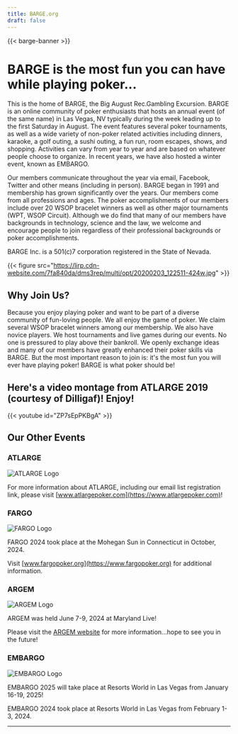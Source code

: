 ```yaml
---
title: BARGE.org
draft: false
---
```


{{< barge-banner >}}

BARGE is the most fun you can have while playing poker...
===============

This is the home of BARGE, the Big August Rec.Gambling Excursion. BARGE is an
online community of poker enthusiasts that hosts an annual event (of the same
name) in Las Vegas, NV typically during the week leading up to the first
Saturday in August. The event features several poker tournaments, as well as a
wide variety of non-poker related activities including dinners, karaoke, a golf
outing, a sushi outing, a fun run, room escapes, shows, and
shopping. Activities can vary from year to year and are based on whatever
people choose to organize. In recent years, we have also hosted a winter event,
known as EMBARGO.

Our members communicate throughout the year via email, Facebook, Twitter and
other means (including in person).  BARGE began in 1991 and membership has
grown significantly over the years.  Our members come from all professions and
ages.  The poker accomplishments of our members include over 20 WSOP bracelet
winners as well as other major tournaments (WPT, WSOP Circuit). Although we do
find that many of our members have backgrounds in technology, science and the
law, we welcome and encourage people to join regardless of their professional
backgrounds or poker accomplishments.

BARGE Inc. is a 501(c)7 corporation registered in the State of Nevada.

{{< figure src="https://lirp.cdn-website.com/7fa840da/dms3rep/multi/opt/20200203_122511-424w.jpg" >}}

Why Join Us?
-----

Because you enjoy playing poker and want to be part of a diverse community of
fun-loving people. We all enjoy the game of poker. We claim several WSOP
bracelet winners among our membership. We also have novice players. We host
tournaments and live games during our events. No one is pressured to play above
their bankroll. We openly exchange ideas and many of our members have greatly
enhanced their poker skills via BARGE. But the most important reason to join
is: it's the most fun you will ever have playing poker! BARGE is what poker
should be!

Here's a video montage from ATLARGE 2019 (courtesy of Dilligaf)!  Enjoy!
----

{{< youtube id="ZP7sEpPKBgA" >}}


Our Other Events
---------------

### ATLARGE

![ATLARGE Logo](https://lirp.cdn-website.com/7fa840da/dms3rep/multi/opt/atlarge%20logo-230x196-276w.jpg)

For more information about ATLARGE, including our email list registration link, please visit [www.atlargepoker.com](https://www.atlargepoker.com)!

### FARGO

![FARGO Logo](https://irp-cdn.multiscreensite.com/7fa840da/dms3rep/multi/fargo%20logo%201-1004x180.gif)

FARGO 2024 took place at the Mohegan Sun in Connecticut in October, 2024.

Visit [www.fargopoker.org](https://www.fargopoker.org) for additional
information.

### ARGEM

![ARGEM Logo](https://lirp.cdn-website.com/7fa840da/dms3rep/multi/opt/argem+logo-504w.jpg)

ARGEM was held June 7-9, 2024 at Maryland Live!

Please visit the [ARGEM website](https://argempoker.com) for more
information...hope to see you in the future!

### EMBARGO

![EMBARGO Logo](https://lirp.cdn-website.com/7fa840da/dms3rep/multi/opt/embargo_logo_2024-446h.png)

EMBARGO 2025 will take place at Resorts World in Las Vegas from January 16-19, 2025!

EMBARGO 2024 took place at Resorts World in Las Vegas from February 1-3, 2024.

----
